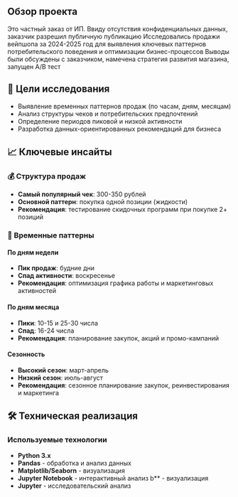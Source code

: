## Обзор проекта

Это частный заказ от ИП. Ввиду отсутствия конфиденциальных данных, заказчик разрешил публичную публикацию
Исследовались продажи вейпшопа за 2024-2025 год для выявления ключевых паттернов потребительского поведения и оптимизации бизнес-процессов 
Выводы были обсуждены с заказчиком, намечена стратегия развития магазина, запущен А/В тест

## 🎯 Цели исследования

- Выявление временных паттернов продаж (по часам, дням, месяцам)
- Анализ структуры чеков и потребительских предпочтений  
- Определение периодов пиковой и низкой активности
- Разработка данных-ориентированных рекомендаций для бизнеса

## 📈 Ключевые инсайты

### 💰 Структура продаж
- **Самый популярный чек**: 300-350 рублей
- **Основной паттерн**: покупка одной позиции (жидкости)
- **Рекомендация**: тестирование скидочных программ при покупке 2+ позиций

### 📅 Временные паттерны

#### По дням недели
- **Пик продаж**: будние дни
- **Спад активности**: воскресенье
- **Рекомендация**: оптимизация графика работы и маркетинговых активностей

#### По дням месяца
- **Пики**: 10-15 и 25-30 числа
- **Спад**: 16-24 числа
- **Рекомендация**: планирование закупок, акций и промо-кампаний

#### Сезонность
- **Высокий сезон**: март-апрель
- **Низкий сезон**: июль-август
- **Рекомендация**: сезонное планирование закупок, реинвестирования и маркетинга

## 🛠 Техническая реализация

### Используемые технологии
- **Python 3.x**
- **Pandas** - обработка и анализ данных
- **Matplotlib/Seaborn** - визуализация
- **Jupyter Notebook** - интерактивный анализ
b** - визуализация
- **Jupyter** - исследовательский анализ
